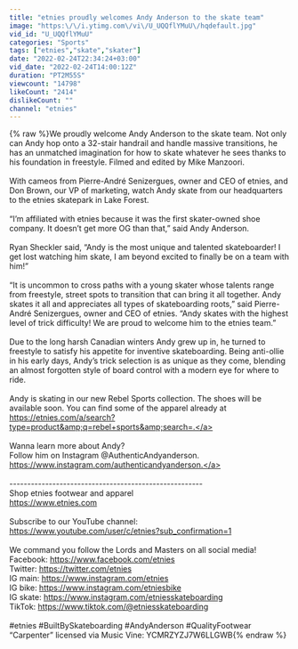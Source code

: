 ```yaml
---
title: "etnies proudly welcomes Andy Anderson to the skate team"
image: "https:\/\/i.ytimg.com\/vi\/U_UQQflYMuU\/hqdefault.jpg"
vid_id: "U_UQQflYMuU"
categories: "Sports"
tags: ["etnies","skate","skater"]
date: "2022-02-24T22:34:24+03:00"
vid_date: "2022-02-24T14:00:12Z"
duration: "PT2M55S"
viewcount: "14798"
likeCount: "2414"
dislikeCount: ""
channel: "etnies"
---
```

{% raw %}We proudly welcome Andy Anderson to the skate team. Not only can Andy hop onto a 32-stair handrail and handle massive transitions, he has an unmatched imagination for how to skate whatever he sees thanks to his foundation in freestyle. Filmed and edited by Mike Manzoori.<br /><br />With cameos from Pierre-André Senizergues, owner and CEO of etnies, and Don Brown, our VP of marketing, watch Andy skate from our headquarters to the etnies skatepark in Lake Forest.<br /><br />“I’m affiliated with etnies because it was the first skater-owned shoe company. It doesn’t get more OG than that,” said Andy Anderson.<br /><br />Ryan Sheckler said, “Andy is the most unique and talented skateboarder!  I get lost watching him skate, I am beyond excited to finally be on a team with him!”<br /><br />“It is uncommon to cross paths with a young skater whose talents range from freestyle, street spots to transition that can bring it all together. Andy skates it all and appreciates all types of skateboarding roots,” said Pierre-André Senizergues, owner and CEO of etnies.  “Andy skates with the highest level of trick difficulty!  We are proud to welcome him to the etnies team.”<br /><br />Due to the long harsh Canadian winters Andy grew up in, he turned to freestyle to satisfy his appetite for inventive skateboarding. Being anti-ollie in his early days, Andy’s trick selection is as unique as they come, blending an almost forgotten style of board control with a modern eye for where to ride. <br /><br />Andy is skating in our new Rebel Sports collection. The shoes will be available soon. You can find some of the apparel already at <a rel="nofollow" target="blank" href="https://etnies.com/a/search?type=product&amp;q=rebel+sports&amp;search=.">https://etnies.com/a/search?type=product&amp;q=rebel+sports&amp;search=.</a><br /><br />Wanna learn more about Andy? <br />Follow him on Instagram @AuthenticAndyanderson.<br /><a rel="nofollow" target="blank" href="https://www.instagram.com/authenticandyanderson.">https://www.instagram.com/authenticandyanderson.</a><br /><br />------------------------------------------------------<br />Shop etnies footwear and apparel<br /><a rel="nofollow" target="blank" href="https://www.etnies.com">https://www.etnies.com</a><br /><br />Subscribe to our YouTube channel:<br /><a rel="nofollow" target="blank" href="https://www.youtube.com/user/c/etnies?sub_confirmation=1">https://www.youtube.com/user/c/etnies?sub_confirmation=1</a><br /><br />We command you follow the Lords and Masters on all social media!<br />Facebook: <a rel="nofollow" target="blank" href="https://www.facebook.com/etnies">https://www.facebook.com/etnies</a><br />Twitter: <a rel="nofollow" target="blank" href="https://twitter.com/etnies">https://twitter.com/etnies</a><br />IG main: <a rel="nofollow" target="blank" href="https://www.instagram.com/etnies">https://www.instagram.com/etnies</a><br />IG bike: <a rel="nofollow" target="blank" href="https://www.instagram.com/etniesbike">https://www.instagram.com/etniesbike</a><br />IG skate: <a rel="nofollow" target="blank" href="https://www.instagram.com/etniesskateboarding">https://www.instagram.com/etniesskateboarding</a><br />TikTok: <a rel="nofollow" target="blank" href="https://www.tiktok.com/@etniesskateboarding">https://www.tiktok.com/@etniesskateboarding</a><br /><br />#etnies #BuiltBySkateboarding #AndyAnderson #QualityFootwear<br />“Carpenter” licensed via Music Vine: YCMRZYZJ7W6LLGWB{% endraw %}

